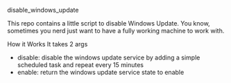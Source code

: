 disable_windows_update

This repo contains a little script to disable Windows Update.
You know, sometimes you nerd just want to have a fully working machine to work with.

How it Works
It takes 2 args
- disable: disable the windows update service by adding a simple scheduled task and repeat every 15 minutes
- enable: return the windows update service state to enable